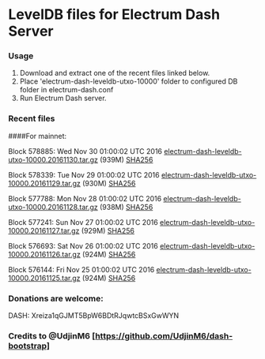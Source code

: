 # LevelDB files for Electrum Dash Server

### Usage

1. Download and extract one of the recent files linked below.
2. Place 'electrum-dash-leveldb-utxo-10000' folder to configured DB folder in electrum-dash.conf
3. Run Electrum Dash server.

### Recent files

####For mainnet:

Block 578885: Wed Nov 30 01:00:02 UTC 2016 [electrum-dash-leveldb-utxo-10000.20161130.tar.gz](https://transfer.sh/2VMad/electrum-dash-leveldb-utxo-10000.20161130.tar.gz) (939M) [SHA256](https://transfer.sh/UuQOh/electrum-dash-leveldb-utxo-10000.20161130.tar.gz.sha256)

Block 578339: Tue Nov 29 01:00:02 UTC 2016 [electrum-dash-leveldb-utxo-10000.20161129.tar.gz](https://transfer.sh/FLAib/electrum-dash-leveldb-utxo-10000.20161129.tar.gz) (930M) [SHA256](https://transfer.sh/AJk1a/electrum-dash-leveldb-utxo-10000.20161129.tar.gz.sha256)

Block 577788: Mon Nov 28 01:00:02 UTC 2016 [electrum-dash-leveldb-utxo-10000.20161128.tar.gz](https://transfer.sh/uZNzG/electrum-dash-leveldb-utxo-10000.20161128.tar.gz) (938M) [SHA256](https://transfer.sh/15jE1D/electrum-dash-leveldb-utxo-10000.20161128.tar.gz.sha256)

Block 577241: Sun Nov 27 01:00:02 UTC 2016 [electrum-dash-leveldb-utxo-10000.20161127.tar.gz](https://transfer.sh/9o9dJ/electrum-dash-leveldb-utxo-10000.20161127.tar.gz) (929M) [SHA256](https://transfer.sh/13C5kq/electrum-dash-leveldb-utxo-10000.20161127.tar.gz.sha256)

Block 576693: Sat Nov 26 01:00:02 UTC 2016 [electrum-dash-leveldb-utxo-10000.20161126.tar.gz](https://transfer.sh/Otreq/electrum-dash-leveldb-utxo-10000.20161126.tar.gz) (924M) [SHA256](https://transfer.sh/Eq0T5/electrum-dash-leveldb-utxo-10000.20161126.tar.gz.sha256)

Block 576144: Fri Nov 25 01:00:02 UTC 2016 [electrum-dash-leveldb-utxo-10000.20161125.tar.gz](https://transfer.sh/3jsdR/electrum-dash-leveldb-utxo-10000.20161125.tar.gz) (924M) [SHA256](https://transfer.sh/P7UV5/electrum-dash-leveldb-utxo-10000.20161125.tar.gz.sha256)

### Donations are welcome:

DASH: Xreiza1qGJMT5BpW6BDtRJqwtcBSxGwWYN

### Credits to @UdjinM6 [https://github.com/UdjinM6/dash-bootstrap]
